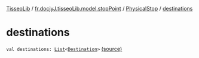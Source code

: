 [TisseoLib](../../index.md) / [fr.docjyJ.tisseoLib.model.stopPoint](../index.md) / [PhysicalStop](index.md) / [destinations](./destinations.md)

# destinations

`val destinations: `[`List`](https://kotlinlang.org/api/latest/jvm/stdlib/kotlin.collections/-list/index.html)`<`[`Destination`](../../fr.docjy-j.tisseo-lib.model.stop-schedule/-destination/index.md)`>` [(source)](https://github.com/docjyJ/TisseoLib/tree/master/src/main/kotlin/fr/docjyJ/tisseoLib/model/stopPoint/PhysicalStop.kt#L10)